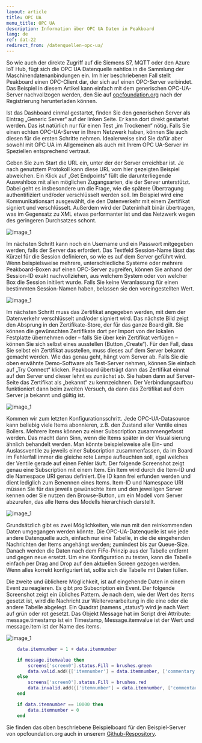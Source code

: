 ```yaml
---
layout: article
title: OPC UA
menu_title: OPC UA
description: Information über OPC UA Daten in Peakboard
lang: de
ref: dat-22
redirect_from: /datenquellen-opc-ua/
---
```


So wie auch der direkte Zugriff auf die Siemens S7, MQTT oder den Azure IoT Hub, fügt sich die OPC UA Datenquelle nahtlos in die Sammlung der Maschinendatenanbindungen ein. Im hier beschriebenen Fall stellt Peakboard einen OPC-Client dar, der sich auf einen OPC-Server verbindet. Das Beispiel in diesem Artikel kann einfach mit dem generischen OPC-UA-Server nachvollzogen werden, den Sie auf [opcfoundation.org](https://opcfoundation.org/developer-tools/samples-and-tools-unified-architecture) nach der Registrierung herunterladen können.

Ist das Dashboard einmal gestartet, finden Sie den generischen Server als Eintrag „Generic Server“ auf der linken Seite. Er kann dort direkt gestartet werden. Das ist natürlich nur für einen Test „im Trockenen“ nötig. Falls Sie einen echten OPC-UA-Server in Ihrem Netzwerk haben, können Sie auch diesen für die ersten Schritte nehmen. Idealerweise sind Sie dafür aber sowohl mit OPC UA im Allgemeinen als auch mit Ihrem OPC UA-Server im Speziellen entsprechend vertraut.

Geben Sie zum Start die URL ein, unter der der Server erreichbar ist. Je nach genutztem Protokoll kann diese URL vom hier gezeigten Beispiel abweichen. Ein Klick auf „Get Endpoints“ füllt die darunterliegende Auswahlbox mit allen möglichen Zugangsarten, die der Server unterstützt. Dabei geht es insbesondere um die Frage, wie die spätere Übertragung authentifiziert und/oder verschlüsselt werden soll. Im Beispiel wird eine Kommunikationsart ausgewählt, die den Datenverkehr mit einem Zertifikat signiert und verschlüsselt. Außerdem wird der Dateninhalt binär übertragen, was im Gegensatz zu XML etwas performanter ist und das Netzwerk wegen des geringeren Durchsatzes schont.

![image_1](/assets/images/data-sources/opc-ua/data-source-opc-ua-01.png)

Im nächsten Schritt kann noch ein Username und ein Passwort mitgegeben werden, falls der Server das erfordert. Das Textfeld Session-Name lässt das Kürzel für die Session definieren, so wie es auf dem Server geführt wird. Wenn beispielsweise mehrere, unterschiedliche Systeme oder mehrere Peakboard-Boxen auf einen OPC-Server zugreifen, können Sie anhand der Session-ID exakt nachvollziehen, aus welchem System oder von welcher Box die Session initiiert wurde. Falls Sie keine Veranlassung für einen bestimmten Session-Namen haben, belassen sie den voreingestellten Wert.

![image_1](/assets/images/data-sources/opc-ua/data-source-opc-ua-02.png)

Im nächsten Schritt muss das Zertifikat angegeben werden, mit dem der Datenverkehr verschlüsselt und/oder signiert wird. Das nächste Bild zeigt den Absprung in den Zertifikate-Store, der für das ganze Board gilt. Sie können die gewünschten Zertifikate dort per Import von der lokalen Festplatte übernehmen oder – falls Sie über kein Zertifikat  verfügen – können Sie sich selbst eines ausstellen (Button „Create“). Für den Fall, dass Sie selbst ein Zertifikat ausstellen, muss dieses auf dem Server bekannt gemacht werden. Wie das genau geht, hängt vom Server ab. Falls Sie die oben erwähnte Demo-Software als Test-Server nehmen, können Sie einfach auf „Try Connect“ klicken. Peakboard überträgt dann das Zertifikat einmal auf den Server und dieser lehnt es zunächst ab. Sie haben dann auf Server-Seite das Zertifikat als „bekannt“ zu kennzeichnen. Der Verbindungsaufbau funktioniert dann beim zweiten Versuch, da dann das Zertifikat auf dem Server ja bekannt und gültig ist.

![image_1](/assets/images/data-sources/opc-ua/data-source-opc-ua-03.png)

Kommen wir zum letzten Konfigurationsschritt. Jede OPC-UA-Datasource kann beliebig viele Items abonnieren, z.B. den Zustand aller Ventile eines Boilers. Mehrere Items können zu einer Subscription zusammengefasst werden. Das macht dann Sinn, wenn die Items später in der Visualisierung ähnlich behandelt werden. Man könnte beispielsweise alle Ein- und Auslassventile zu jeweils einer Subscription zusammenfassen, da im Board im Fehlerfall immer die gleiche rote Lampe aufleuchten soll, egal welches der Ventile gerade auf einen Fehler läuft. Der folgende Screenshot zeigt genau eine Subscription mit einem Item. Ein Item wird durch die Item-ID und die Namespace URI genau definiert. Die ID kann frei erfunden werden und dient lediglich zum Benennen eines Items. Item-ID und Namespace URI müssen Sie für das jeweils gewünschte Item und den jeweiligen Server kennen oder Sie nutzen den Browse-Button, um ein Modell vom Server abzurufen, das alle Items des Modells hierarchisch darstellt.

![image_1](/assets/images/data-sources/opc-ua/data-source-opc-ua-04.png)

Grundsätzlich gibt es zwei Möglichkeiten, wie nun mit den reinkommenden Daten umgegangen werden könnte. Die OPC-UA-Datenquelle ist wie jede andere Datenquelle auch, einfach nur eine Tabelle, in die die eingehenden Nachrichten der Items angehängt werden; zumindest bis zur Queue-Size. Danach werden die Daten nach dem FiFo-Prinzip aus der Tabelle entfernt und gegen neue ersetzt. Um eine Konfiguration zu testen, kann die Tabelle einfach per Drag and Drop auf den aktuellen Screen gezogen werden. Wenn alles korrekt konfiguriert ist, sollte sich die Tabelle mit Daten füllen.

Die zweite und üblichere Möglichkeit, ist auf eingehende Daten in einem Event zu reagieren. Es gibt pro Subscription ein Event. Der folgende Screenshot zeigt ein übliches Pattern. Je nach dem, wie der Wert des Items gesetzt ist, wird die Nachricht zur Weiterverarbeitung in die eine oder die andere Tabelle abgelegt. Ein Quadrat (namens „status“) wird je nach Wert auf grün oder rot gesetzt. Das Objekt Message hat im Script drei Attribute: message.timestamp ist ein Timestamp, Message.itemvalue ist der Wert und message.item ist der Name des items.

![image_1](/assets/images/data-sources/opc-ua/data-source-opc-ua-05.png)

```Lua
	data.itemnumber = 1 + data.itemnumber

	if message.itemvalue then
		screens['screen0'].status.Fill = brushes.green
		data.valid.add({['itemnumber'] = data.itemnumber, ['commentary'] = 'passed'})
	else
		screens['screen0'].status.Fill = brushes.red
		data.invalid.add({['itemnumber'] = data.itemnumber, ['commentary'] = 'failed'})
	end

	if data.itemnumber == 10000 then
		data.itemnumber = 0
	end
```

Sie finden das oben beschriebene Beispielboard für den Beispiel-Server von opcfoundation.org auch in unserem [Github-Respository](https://github.com/Peakboard/CoolStuff).